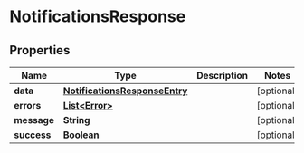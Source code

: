 # NotificationsResponse

## Properties

| Name        | Type                                                            | Description | Notes      |
| ----------- | --------------------------------------------------------------- | ----------- | ---------- |
| **data**    | [**NotificationsResponseEntry**](NotificationsResponseEntry.md) |             | [optional] |
| **errors**  | [**List&lt;Error&gt;**](Error.md)                               |             | [optional] |
| **message** | **String**                                                      |             | [optional] |
| **success** | **Boolean**                                                     |             | [optional] |

